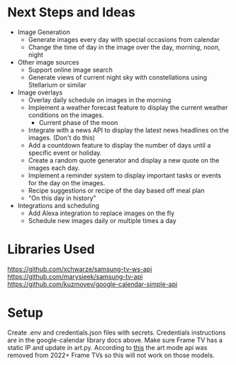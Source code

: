 # Next Steps and Ideas
* Image Generation
    * Generate images every day with special occasions from calendar
    * Change the time of day in the image over the day, morning, noon, night
* Other image sources
    * Support online image search
    * Generate views of current night sky with constellations using Stellarium or similar
* Image overlays
    * Overlay daily schedule on images in the morning
    * Implement a weather forecast feature to display the current weather conditions on the images.
        * Current phase of the moon
    * Integrate with a news API to display the latest news headlines on the images. (Don't do this)
    * Add a countdown feature to display the number of days until a specific event or holiday.
    * Create a random quote generator and display a new quote on the images each day.
    * Implement a reminder system to display important tasks or events for the day on the images.
    * Recipe suggestions or recipe of the day based off meal plan
    * "On this day in history"
* Integrations and scheduling
    * Add Alexa integration to replace images on the fly
    * Schedule new images daily or multiple times a day



# Libraries Used
https://github.com/xchwarze/samsung-tv-ws-api
https://github.com/marysieek/samsung-tv-api
https://github.com/kuzmoyev/google-calendar-simple-api

# Setup
Create .env and credentials.json files with secrets. Credentials instructions are in the google-calendar library docs above. Make sure Frame TV has a static IP and update in art.py. According to [this](https://tavicu.github.io/homebridge-samsung-tizen/configuration/frame-tvs.html) the art mode api was removed from 2022+ Frame TVs so this will not work on those models.